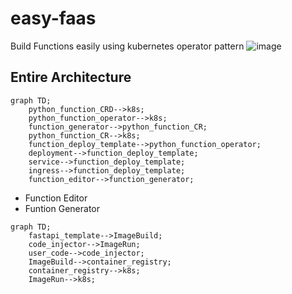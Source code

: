 # easy-faas
Build Functions easily using kubernetes operator pattern
![image](https://user-images.githubusercontent.com/23301850/200162844-68bfd46f-01c8-45c3-af45-8eeae3fdd84f.png)


## Entire Architecture
```mermaid
graph TD;
    python_function_CRD-->k8s;
    python_function_operator-->k8s;
    function_generator-->python_function_CR;
    python_function_CR-->k8s;
    function_deploy_template-->python_function_operator;
    deployment-->function_deploy_template;
    service-->function_deploy_template;
    ingress-->function_deploy_template;
    function_editor-->function_generator;
```
- Function Editor
- Funtion Generator
```mermaid
graph TD;
    fastapi_template-->ImageBuild;
    code_injector-->ImageRun;
    user_code-->code_injector;
    ImageBuild-->container_registry;
    container_registry-->k8s;
    ImageRun-->k8s;
```
